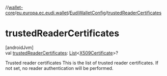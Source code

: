 //[wallet-core](../../../index.md)/[eu.europa.ec.eudi.wallet](../index.md)/[EudiWalletConfig](index.md)/[trustedReaderCertificates](trusted-reader-certificates.md)

# trustedReaderCertificates

[androidJvm]\
val [trustedReaderCertificates](trusted-reader-certificates.md): [List](https://kotlinlang.org/api/latest/jvm/stdlib/kotlin.collections/-list/index.html)&lt;[X509Certificate](https://developer.android.com/reference/kotlin/java/security/cert/X509Certificate.html)&gt;?

Trusted reader certificates This is the list of trusted reader certificates. If not set, no reader authentication will be performed.
